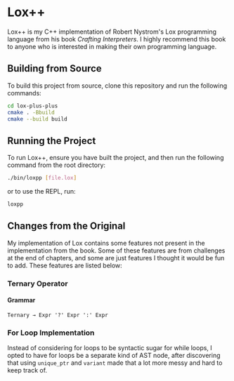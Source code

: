 # Lox++
Lox++ is my C++ implementation of Robert Nystrom's Lox programming language from his book *Crafting Interpreters*. I highly recommend this book to anyone who is interested in making their own programming language.

## Building from Source
To build this project from source, clone this repository and run the following commands:
```sh
cd lox-plus-plus
cmake . -Bbuild
cmake --build build
```

## Running the Project
To run Lox++, ensure you have built the project, and then run the following command from the root directory:
```sh
./bin/loxpp [file.lox]
```
or to use the REPL, run:
```sh
loxpp
```

## Changes from the Original
My implementation of Lox contains some features not present in the implementation from the book. Some of these features are from challenges at the end of chapters, and some are just features I thought it would be fun to add. These features are listed below:

### Ternary Operator
#### Grammar
`Ternary → Expr '?' Expr ':' Expr`

### For Loop Implementation
Instead of considering for loops to be syntactic sugar for while loops,
I opted to have for loops be a separate kind of AST node, after discovering that using
`unique_ptr` and `variant` made that a lot more messy and hard to keep track of.